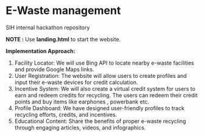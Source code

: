 # E-Waste management
SIH internal hackathon repository

**NOTE :** Use **landing.html** to start the website.

**Implementation Approach:**

1.	Facility Locator: We will use Bing API to locate nearby e-waste facilities and provide Google Maps links.
2.	User Registration: The website will allow users to create profiles and input their e-waste devices for credit calculation.
3.	Incentive System: We will also create a virtual credit system for users to earn and redeem credits for recycling. The users can redeem their credit points and buy items like earphones , powerbank etc.  
4.	Profile Dashboard: We have designed user-friendly profiles to track recycling efforts, credits, and incentives.
5.	Educational Content: Share the benefits of proper e-waste recycling through engaging articles, videos, and infographics.

